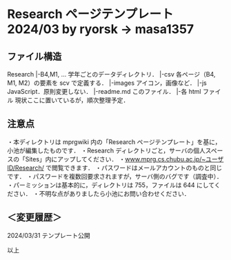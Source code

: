 # Research ページテンプレート 2024/03 by ryorsk -> masa1357

## ファイル構造

Research
|-B4,M1, ... 学年ごとのデータディレクトリ．
|-csv 各ページ（B4, M1, M2）の要素を scv で定義する．
|-images アイコン，画像など．
|-js JavaScript．原則変更しない．
|-readme.md このファイル．
|-各 html ファイル 現状ここに置いているが，順次整理予定．

## 注意点

・本ディレクトリは mprgwiki 内の「Research ページテンプレート」を基に，小池が編集したものです．
・Research ディレクトリごと，サーバの個人スペースの「Sites」内にアップしてください．
・www.mprg.cs.chubu.ac.jp/~ユーザID/Research/ で閲覧できます．
・パスワードはメールアカウントのものと同じです．
・パスワードを複数回要求されますが，サーバ側のバグです（調査中）．
・パーミッションは基本的に，ディレクトリは 755，ファイルは 644 にしてください．
・不明な点がありましたら小池にお問い合わせください．

## ＜変更履歴＞

2024/03/31 テンプレート公開

以上
